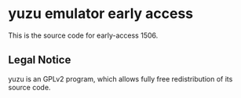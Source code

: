yuzu emulator early access
=============

This is the source code for early-access 1506.

## Legal Notice

yuzu is an GPLv2 program, which allows fully free redistribution of its source code.